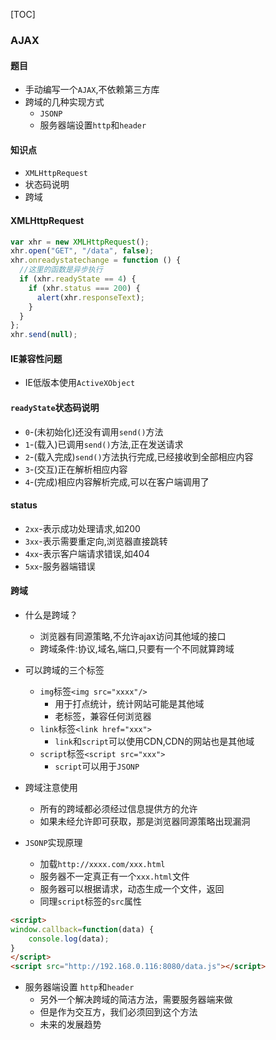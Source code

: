 [TOC]

### AJAX

#### 题目
+ 手动编写一个`AJAX`,不依赖第三方库
+ 跨域的几种实现方式
    + `JSONP`
    + 服务器端设置`http`和`header`

#### 知识点
+ `XMLHttpRequest`
+ 状态码说明
+ 跨域

#### XMLHttpRequest
```javascript
var xhr = new XMLHttpRequest();
xhr.open("GET", "/data", false);
xhr.onreadystatechange = function () {
  //这里的函数是异步执行
  if (xhr.readyState == 4) {
    if (xhr.status === 200) {
      alert(xhr.responseText);
    }
  }
};
xhr.send(null);
```

#### IE兼容性问题

+ IE低版本使用`ActiveXObject`

#### `readyState`状态码说明

+ `0`-(未初始化)还没有调用`send()`方法
+ `1`-(载入)已调用`send()`方法,正在发送请求
+ `2`-(载入完成)`send()`方法执行完成,已经接收到全部相应内容
+ `3`-(交互)正在解析相应内容
+ `4`-(完成)相应内容解析完成,可以在客户端调用了

#### status

+ `2xx`-表示成功处理请求,如200
+ `3xx`-表示需要重定向,浏览器直接跳转
+ `4xx`-表示客户端请求错误,如404
+ `5xx`-服务器端错误

#### 跨域
+ 什么是跨域？
    + 浏览器有同源策略,不允许ajax访问其他域的接口
    + 跨域条件:协议,域名,端口,只要有一个不同就算跨域

+ 可以跨域的三个标签
    + `img`标签`<img src="xxxx"/>`
        + 用于打点统计，统计网站可能是其他域
        + 老标签，兼容任何浏览器
    + `link`标签`<link href="xxx">`
        + `link`和`script`可以使用CDN,CDN的网站也是其他域
    + `script`标签`<script src="xxx">`
        + `script`可以用于`JSONP`

+ 跨域注意使用
    + 所有的跨域都必须经过信息提供方的允许
    + 如果未经允许即可获取，那是浏览器同源策略出现漏洞

+ `JSONP`实现原理
    + 加载`http://xxxx.com/xxx.html`
    + 服务器不一定真正有一个`xxx.html`文件
    + 服务器可以根据请求，动态生成一个文件，返回
    + 同理`script`标签的`src`属性

```html
<script>
window.callback=function(data) {
	console.log(data);
}
</script>
<script src="http://192.168.0.116:8080/data.js"></script>

```

+ 服务器端设置 `http`和`header`
    + 另外一个解决跨域的简洁方法，需要服务器端来做
    + 但是作为交互方，我们必须回到这个方法
    + 未来的发展趋势